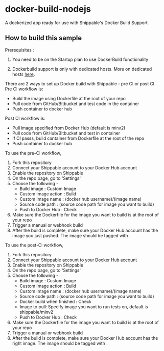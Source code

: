 # docker-build-nodejs
A dockerized app ready for use with Shippable's Docker Build Support


How to build this sample
------------------------

Prerequisites :

1. You need to be on the Startup plan to use DockerBuild functionality

2. Dockerbuild support is only with dedicated hosts. More on dedicated hosts [here](http://docs.shippable.com/en/latest/config.html#dedicated-hosts).

There are 2 ways to set up Docker build with Shippable - pre CI or post CI. 
Pre CI workflow is:  
* Build the image using Dockerfile at the root of your repo
* Pull code from GitHub/Bitbucket and test code in the container
* Push container to docker hub

Post CI workflow is:
* Pull image specified from Docker Hub (default is minv2)
* Pull code from GitHub/Bitbucket and test in container
* If CI passs, build container from Dockerfile at the root of the repo
* Push container to docker hub

To use the pre-CI workflow,

1. Fork this repository
2. Connect your Shippable account to your Docker Hub account
3. Enable the repository on Shippable
4. On the repo page, go to 'Settings'
5. Choose the following -
    * Build image : Custom Image
    * Custom image action : Build
    * Custom image name : (docker hub username)/(image name)
    * Source code path : (source code path for image you want to build)
    * Push to Docker Hub : Check
6. Make sure the Dockerfile for the image you want to build is at the root of your repo
7. Trigger a manual or webhook build
8. After the build is complete, make sure your Docker Hub account has the image you just pushed. The image should be tagged with <image name>.<build number>

To use the post-CI workflow,

1. Fork this repository
2. Connect your Shippable account to your Docker Hub account
3. Enable the repository on Shippable
4. On the repo page, go to 'Settings'
5. Choose the following -
    * Build image : Custom Image
    * Custom image action : Build
    * Custom image name : (docker hub username)/(image name)
    * Source code path : (source code path for image you want to build)
    * Docker build when finished : Check
    * Image to pull: Specify image you want to run tests on, default is shippable/minv2
    * Push to Docker Hub : Check
6. Make sure the Dockerfile for the image you want to build is at the root of your repo
7. Trigger a manual or webhook build
8. After the build is complete, make sure your Docker Hub account has the right image. The image should be tagged with <image name>.<build number> 



